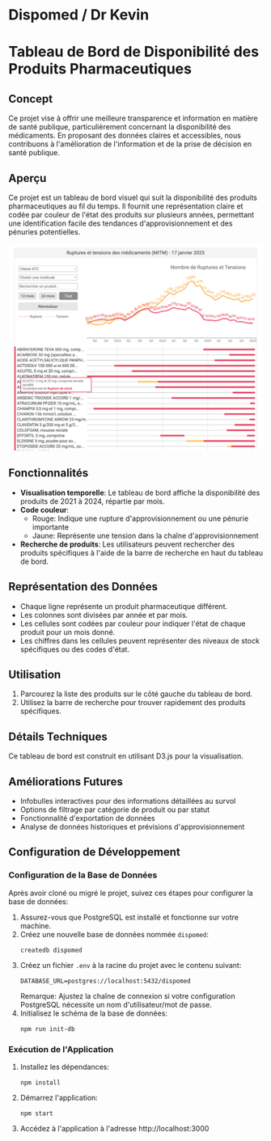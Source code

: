 # Dispomed / Dr Kevin

# Tableau de Bord de Disponibilité des Produits Pharmaceutiques

## Concept
Ce projet vise à offrir une meilleure transparence et information en matière de santé publique, particulièrement concernant la disponibilité des médicaments. En proposant des données claires et accessibles, nous contribuons à l'amélioration de l'information et de la prise de décision en santé publique.

## Aperçu
Ce projet est un tableau de bord visuel qui suit la disponibilité des produits pharmaceutiques au fil du temps. Il fournit une représentation claire et codée par couleur de l'état des produits sur plusieurs années, permettant une identification facile des tendances d'approvisionnement et des pénuries potentielles.

![screenshot](./public/images/screenshot_project.png)

## Fonctionnalités
- **Visualisation temporelle**: Le tableau de bord affiche la disponibilité des produits de 2021 à 2024, répartie par mois.
- **Code couleur**:
  - Rouge: Indique une rupture d'approvisionnement ou une pénurie importante
  - Jaune: Représente une tension dans la chaîne d'approvisionnement
- **Recherche de produits**: Les utilisateurs peuvent rechercher des produits spécifiques à l'aide de la barre de recherche en haut du tableau de bord.

## Représentation des Données
- Chaque ligne représente un produit pharmaceutique différent.
- Les colonnes sont divisées par année et par mois.
- Les cellules sont codées par couleur pour indiquer l'état de chaque produit pour un mois donné.
- Les chiffres dans les cellules peuvent représenter des niveaux de stock spécifiques ou des codes d'état.

## Utilisation
1. Parcourez la liste des produits sur le côté gauche du tableau de bord.
2. Utilisez la barre de recherche pour trouver rapidement des produits spécifiques.

## Détails Techniques
Ce tableau de bord est construit en utilisant D3.js pour la visualisation.

## Améliorations Futures
- Infobulles interactives pour des informations détaillées au survol
- Options de filtrage par catégorie de produit ou par statut
- Fonctionnalité d'exportation de données
- Analyse de données historiques et prévisions d'approvisionnement

## Configuration de Développement

### Configuration de la Base de Données
Après avoir cloné ou migré le projet, suivez ces étapes pour configurer la base de données:

1. Assurez-vous que PostgreSQL est installé et fonctionne sur votre machine.
2. Créez une nouvelle base de données nommée `dispomed`:
   ```
   createdb dispomed
   ```
3. Créez un fichier `.env` à la racine du projet avec le contenu suivant:
   ```
   DATABASE_URL=postgres://localhost:5432/dispomed
   ```
   Remarque: Ajustez la chaîne de connexion si votre configuration PostgreSQL nécessite un nom d'utilisateur/mot de passe.
4. Initialisez le schéma de la base de données:
   ```
   npm run init-db
   ```

### Exécution de l'Application
1. Installez les dépendances:
   ```
   npm install
   ```
2. Démarrez l'application:
   ```
   npm start
   ```
3. Accédez à l'application à l'adresse http://localhost:3000